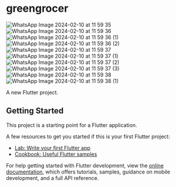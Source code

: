 # greengrocer

![WhatsApp Image 2024-02-10 at 11 59 35](https://github.com/Joallisson/greengrocer/assets/69011012/aba5a01e-913c-4ee4-b982-db124023fc97)
![WhatsApp Image 2024-02-10 at 11 59 36](https://github.com/Joallisson/greengrocer/assets/69011012/d9b95da3-8d46-4804-a1da-2265bd8be93a)
![WhatsApp Image 2024-02-10 at 11 59 36 (1)](https://github.com/Joallisson/greengrocer/assets/69011012/0ede8dc5-2541-4f9e-84ee-b1c8b2d8c57e)
![WhatsApp Image 2024-02-10 at 11 59 36 (2)](https://github.com/Joallisson/greengrocer/assets/69011012/8be0eb96-8120-41c3-af22-11ad6af4595b)
![WhatsApp Image 2024-02-10 at 11 59 37](https://github.com/Joallisson/greengrocer/assets/69011012/1c9a9e92-ed32-4b72-a61f-86ddc95f00c7)
![WhatsApp Image 2024-02-10 at 11 59 37 (1)](https://github.com/Joallisson/greengrocer/assets/69011012/2f05d86b-eeaf-4c2f-937c-46c085a3b678)
![WhatsApp Image 2024-02-10 at 11 59 37 (2)](https://github.com/Joallisson/greengrocer/assets/69011012/ca5d40da-24de-4279-af63-4fa4313dfafe)
![WhatsApp Image 2024-02-10 at 11 59 37 (3)](https://github.com/Joallisson/greengrocer/assets/69011012/60aa5094-eb73-4e68-ade6-221bdbd64ec4)
![WhatsApp Image 2024-02-10 at 11 59 38](https://github.com/Joallisson/greengrocer/assets/69011012/f312a6cd-ddda-4a49-91cd-ac57e1ee86e7)
![WhatsApp Image 2024-02-10 at 11 59 38 (1)](https://github.com/Joallisson/greengrocer/assets/69011012/7f7092ab-9ea3-48a8-a2ef-ce135c1b316c)



A new Flutter project.

## Getting Started

This project is a starting point for a Flutter application.

A few resources to get you started if this is your first Flutter project:

- [Lab: Write your first Flutter app](https://docs.flutter.dev/get-started/codelab)
- [Cookbook: Useful Flutter samples](https://docs.flutter.dev/cookbook)

For help getting started with Flutter development, view the
[online documentation](https://docs.flutter.dev/), which offers tutorials,
samples, guidance on mobile development, and a full API reference.
